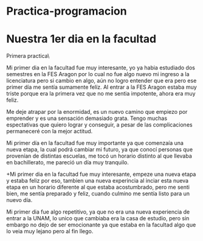 # Practica-programacion
# Nuestra 1er dia en la facultad
Primera practica\

Mi primer dia en la facultad fue muy interesante, yo ya habia estudiado dos semestres en la FES Aragon por lo cual no fue algo nuevo mi ingreso a la licenciatura pero si cambio en algo, aún no logro entender que era pero ese primer día me sentía sumamente felíz. Al entrar a la FES Aragon estaba muy triste porque era la primera vez que no me sentia impotente, ahora era muy feliz.

Me deje atrapar por la enormidad, es un nuevo camino que empiezo por emprender y es una sensación demasiado grata. Tengo muchas espectativas que quiero lograr y conseguir, a pesar de las complicaciones permaneceré con la mejor actitud.

Mi primer día en la facultad fue muy importante ya que comenzaía una nueva etapa, la cual podrá cambiar mi futuro, ya que conocí personas que provenían de distintas escuelas, me tocó un horario distinto al que llevaba en bachillerato, me pareció un día muy tranquilo.

+Mi primer dia en la facultad fue muy interesante, empeze una nueva etapa y estaba feliz por eso, tambien una nueva experincia al inciar esta nueva etapa en un horario diferente al que estaba acostumbrado, pero me senti bien, me sentía preparado y feliz, cuando culmino me sentía listo para un nuevo día. 

Mi primer dia fue algo repetitivo, ya que no era una nueva experiencia de entrar a la UNAM, lo unico que cambiaba era la casa de estudio, pero sin embargo no dejo de ser emocionante ya que estaba en la facultad algo que lo veia muy lejano pero al fin llego.
